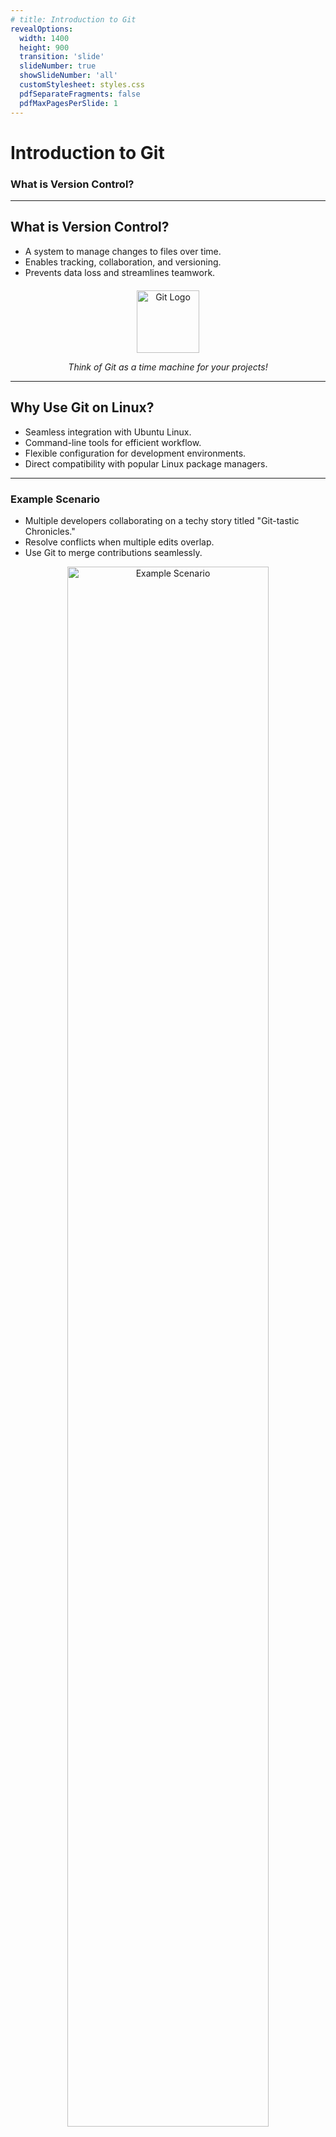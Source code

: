 ```yaml
---
# title: Introduction to Git
revealOptions:
  width: 1400
  height: 900
  transition: 'slide'
  slideNumber: true
  showSlideNumber: 'all'
  customStylesheet: styles.css
  pdfSeparateFragments: false
  pdfMaxPagesPerSlide: 1
---
```


# Introduction to Git
### What is Version Control?

---

## What is Version Control?
- A system to manage changes to files over time.  
- Enables tracking, collaboration, and versioning.  
- Prevents data loss and streamlines teamwork.

<div style="text-align: center; margin-top: 20px;">
  <img src="https://upload.wikimedia.org/wikipedia/commons/3/3f/Git_icon.svg" alt="Git Logo" style="width: 100px;">
  <p><i>Think of Git as a time machine for your projects!</i></p>
</div>

---

## Why Use Git on Linux?
- Seamless integration with Ubuntu Linux.  
- Command-line tools for efficient workflow.  
- Flexible configuration for development environments.  
- Direct compatibility with popular Linux package managers.

---

### Example Scenario
- Multiple developers collaborating on a techy story titled "Git-tastic Chronicles."
- Resolve conflicts when multiple edits overlap.
- Use Git to merge contributions seamlessly.

<div style="text-align: center;">
  <img src="https://via.placeholder.com/600x300?text=Example+Scenario" alt="Example Scenario" style="width: 80%; border-radius: 8px;">
</div>

---

## Benefits of Version Control
1. Maintain a history of changes.  
2. Collaborate with a team effectively.  
3. Experiment and roll back safely.  
4. Avoid overwriting or losing work.

<div style="text-align: center;">
  <img src="https://via.placeholder.com/150x150?text=Git+Benefits" alt="Git Benefits" style="width: 150px;">
</div>

---

## Visualizing Version Control

<div style="text-align: center;">
  <img src="https://via.placeholder.com/600x300?text=Version+Control+Visualization" alt="Version Control Visualization" style="width: 80%; border-radius: 8px;">
</div>

---

# Setting Up Git
### Preparing Your Environment

---

## Step 1: Installing Git

### Command:
```bash
sudo apt update
sudo apt install git
```

### Explanation:
- `sudo apt update`: Updates the local package index to ensure you get the latest version.
- `sudo apt install git`: Downloads and installs Git from the Ubuntu repositories.

---

## Step 2: Verifying Installation

### Command:
```bash
git --version
```

### Example Output:
```bash
git version 2.x.x
```

---

## Step 3: Configuring Git

### Commands:
```bash
# Set gedit as the default editor for Git
sudo apt install gedit -y
git config --global core.editor "gedit"
git config --global user.name "Your Name"
git config --global user.email "your.email@example.com"
```

### Explanation:
- `--global`: Applies these settings for all repositories on this machine.
- Associates commits with your name and email for tracking changes.

---

## Basic Git Operations
### Repository-Level Operations

---

### Initializing vs Cloning a Repository

#### Option 1: Initializing a New Repository
- Use when starting a project from scratch:
  ```bash
  git init git-tastic-chronicles
  ```
  Example Output:
  ```bash
  Initialized empty Git repository in 
  /path/git-tastic-chronicles/.git/
  ```

#### Option 2: Cloning an Existing Repository
- Use when collaborating on an existing project:
  ```bash
  git clone <repository-url>
  ```
  Example:
  ```bash
  git clone https://github.com/example/git-tastic-chronicles.git
  ```

---

### Initial Project Setup

1. Create a new file:
   ```bash
   # Open the file in gedit 
   # and add the content manually
   gedit README.md 
   ```
2. Stage the file:
   ```bash
   git add README.md
   ```
3. Commit the change:
   ```bash
   git commit -m 
   "Initial commit with README.md"
   ```
4. Push to remote (if applicable):
   ```bash
   git push origin main
   ```

---

## Branching in Git

### Creating and Switching Branches

#### Commands:
1. Create a new branch for Chapter One edits:
   ```bash
   git branch cool-feature
   ```
2. Switch to the branch:
   ```bash
   git checkout cool-feature
   ```
3. Shortcut for creating and switching:
   ```bash
   git switch -c cool-feature
   ```

---

## Editing the File in the New Branch

1. Add content to `README.md`:
   ```bash
   # Open the file and type 
   # "## Chapter One: The Beginning
   # of Git-tastic Chronicles" 
   gedit README.md 
   ```
2. Stage and commit the changes:
   ```bash
   git add README.md
   git commit -m 
   "Add Chapter One to README.md"
   ```

---

## Merging Branches

#### Commands:
1. Switch to the target branch:
   ```bash
   git checkout main
   ```
2. Merge the feature branch:
   ```bash
   git merge cool-feature
   ```

---

## Resolving Merge Conflicts

---

### Step 1: Attempt to Merge

#### Command:
```bash
git merge cool-feature
```

#### Explanation:
This attempts to integrate the changes from `cool-feature` into the current branch. If there are conflicting changes, Git will pause the merge and show the conflict.

---

### Step 2: Resolving the Conflict

#### Scenario:
Two contributors edited the same line in `README.md`, leading to a conflict. Open the conflicting file to see conflict markers:

#### Example Conflict Markers:
```plaintext
<<<<<<< HEAD
Introduction edits by the main branch
=======
Additions to Chapter One
>>>>>>> cool-feature
```

#### Resolution:
Edit the file to combine or choose the appropriate changes.

---

### Step 3: Staging the Resolved File

#### Command:
```bash
git add README.md
```

#### Explanation:
Staging the file marks it as resolved and ready for the next commit.

---

### Step 4: Completing the Merge

#### Command:
```bash
git commit -m "Resolve merge conflict in README.md"
```

#### Explanation:
This finalizes the merge by committing the resolved changes to the repository.

---

## Working with Remotes
### Adding and Managing Remote Repositories

---

### Adding a Remote Repository

#### Commands:
1. Add a remote repository:
   ```bash
   git remote add origin <repository-url>
   ```
2. Push changes to the remote:
   ```bash
   git push origin main
   ```

---

### Pulling Changes

#### Commands:
1. Fetch changes:
   ```bash
   git fetch origin
   ```
2. Merge fetched changes:
   ```bash
   git pull origin main
   ```

---

## Key Takeaways
- Repository-level operations set up your project.
- Branch-level operations isolate and manage changes effectively.
- Merge conflicts are resolved manually by editing files.
- Remote repositories enable team collaboration.
